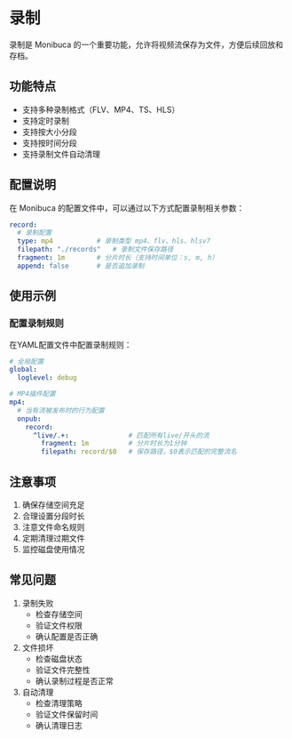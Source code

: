 # 录制
录制是 Monibuca 的一个重要功能，允许将视频流保存为文件，方便后续回放和存档。
## 功能特点
- 支持多种录制格式（FLV、MP4、TS、HLS）
- 支持定时录制
- 支持按大小分段
- 支持按时间分段
- 支持录制文件自动清理
## 配置说明
在 Monibuca 的配置文件中，可以通过以下方式配置录制相关参数：

```yaml
record:
  # 录制配置
  type: mp4           # 录制类型 mp4、flv、hls、hlsv7
  filepath: "./records"   # 录制文件保存路径
  fragment: 1m        # 分片时长（支持时间单位：s, m, h）
  append: false       # 是否追加录制
```

## 使用示例
### 配置录制规则
在YAML配置文件中配置录制规则：

```yaml
# 全局配置
global:
  loglevel: debug

# MP4插件配置
mp4:   
  # 当有流被发布时的行为配置
  onpub:
    record:
      ^live/.+:               # 匹配所有live/开头的流
        fragment: 1m          # 分片时长为1分钟
        filepath: record/$0   # 保存路径，$0表示匹配的完整流名
```

## 注意事项
1. 确保存储空间充足
2. 合理设置分段时长
3. 注意文件命名规则
4. 定期清理过期文件
5. 监控磁盘使用情况

## 常见问题
1. 录制失败
   - 检查存储空间
   - 验证文件权限
   - 确认配置是否正确
2. 文件损坏
   - 检查磁盘状态
   - 验证文件完整性
   - 确认录制过程是否正常
3. 自动清理
   - 检查清理策略
   - 验证文件保留时间
   - 确认清理日志